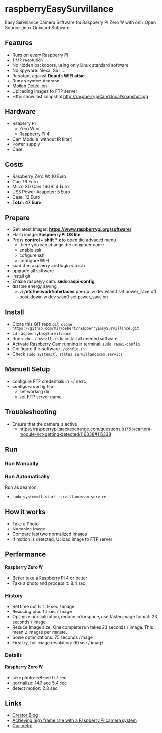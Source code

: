 # raspberryEasySurvillance
Easy Survillance Camera Software for Raspberry Pi Zero W with only Open Source Linux Onboard Software. 

## Features
* Runs on every Raspberry Pi
* 1 MP resolution
* No hidden backdoors, using only Linux standard software
* No Spyware: Alexa, Siri, ...
* Resistant against **Deauth WIFI attac**
* Run as system deamon
* Motion Detection
* Uploading images to FTP server
* Http: show last snapshot http://raspberrypiCam1.local/snapshot.jpg


## Hardware
* Rsaperry Pi 
  * Zero W or
  * Raspberry Pi 4
* Cam Module (without IR filter)
* Power supply
* Case

## Costs
* Raspberry Zero W:    10 Euro
* Cam                  16 Euro
* Micro SD Card 16GB:   4 Euro
* USB Power Adapeter:   5 Euro 
* Case:                12 Euro
* **Total:               47 Euro**


## Prepare
* Get latest Imager: **https://www.raspberrypi.org/software/**
* Flash image: **Raspberry Pi OS lite**
* Press **control + shift * x** to open the advaced menu
  * there you can change the computer name
  * enable ssh
  * cofigure ssh
  * configure WIFI
* start the raspberry and login via ssh
* upgrade all software
* install git
* Enable rasperyy cam: **sudo raspi-config**
* disable energy saving
  * vi **/etc/network/interfaces**
pre-up iw dev wlan0 set power_save off
post-down iw dev wlan0 set power_save on


## Install
* Clone this GIT repo `git clone https://github.com/mirkoebert/raspberryEasySurvillance.git`
* `cd raspberryEasySurvillance`
* Run `sudo ./install.sh` to install all needed software
* Activate Raspberry Cam running in terminal: `sudo raspi-config`
* Configure this software `./config.sh`
* Check `sudo systemctl status survillancecam.service`


## Manuell Setup
* configure FTP credentials in ~/.netrc
* configure config file
  * set working dir
  * set FTP server name

## Troubleshooting
* Ensure that the camera is active
  * https://raspberrypi.stackexchange.com/questions/81753/camera-module-not-getting-detected/116338#116338


## Run 
### Run Manually
### Run Automatically
Run as deamon:
* `sudo systemctl start survillancecam.service`
 
## How it works
* Take a Photo
* Normaize Image
* Compare last two normalized images
* If motion is detected, Upload image to FTP server

## Performance
#### Raspberry Zero W
* Better take a Raspberry Pi 4 or better
* Take a photo and process it:  8.4 sec

### History 
* Set time out to 1: 9 sec / image
* Reducing blur: 14 sec / image
* Optimize normalization, reduce colorspace, use faster image format: 23 seconds / image
* Reduce Image size, One complete run takes 23 seconds / image. This mean 2 images per minute.
* Some optimizations: 75 seconds /image
* First try, full image resolution: 90 sec / image

### Details
#### Raspberry Zero W
* take photo: ~~5.8 sec~~ 0.7 sec
* normalize: ~~14.7 sec~~ 5.4 sec
* detect motion: 2.8 sec 

## Links
* [Creator Blog](https://programming-2.blogspot.com/2019/12/einfache-bewegungserkennung-auf-dem.html)
* [Achieving high frame rate with a Raspberry Pi camera system](https://chriscarey.com/blog/2017/04/30/achieving-high-frame-rate-with-a-raspberry-pi-camera-system/comment-page-1/)
* [Curl netrc](https://ec.haxx.se/usingcurl/usingcurl-netrc)


